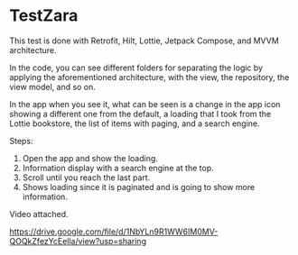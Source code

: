 # TestZara

This test is done with Retrofit, Hilt, Lottie, Jetpack Compose, and MVVM architecture.

In the code, you can see different folders for separating the logic by applying the aforementioned architecture, with the view, the repository, the view model, and so on.

In the app when you see it, what can be seen is a change in the app icon showing a different one from the default, a loading that I took from the Lottie bookstore, the list of items with paging, and a search engine.

Steps:

1. Open the app and show the loading.
2. Information display with a search engine at the top.
3. Scroll until you reach the last part.
4. Shows loading since it is paginated and is going to show more information.

Video attached.

https://drive.google.com/file/d/1NbYLn9R1WW6IM0MV-QOQkZfezYcEella/view?usp=sharing
